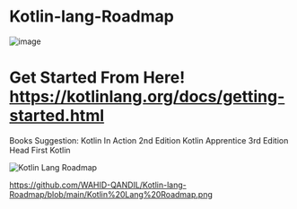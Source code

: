 # Kotlin-lang-Roadmap
![image](https://github.com/user-attachments/assets/e183b19e-a257-4679-80cd-7d9144b64998)

# Get Started From Here! **https://kotlinlang.org/docs/getting-started.html**

Books Suggestion: 
Kotlin In Action 2nd Edition
Kotlin Apprentice 3rd Edition
Head First Kotlin

![Kotlin Lang Roadmap](https://github.com/user-attachments/assets/46cf1661-40db-4552-8341-af6c4897e17e)

https://github.com/WAHID-QANDIL/Kotlin-lang-Roadmap/blob/main/Kotlin%20Lang%20Roadmap.png
